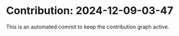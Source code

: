 # Contribution: 2024-12-09-03-47
This is an automated commit to keep the contribution graph active.
